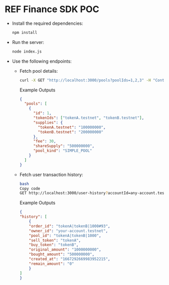 # REF Finance SDK POC

- Install the required dependencies:
    
    ```bash
    npm install
    ```
    
- Run the server:
    
    ```bash
    node index.js
    ```
    
- Use the following endpoints:
    - Fetch pool details:
        
        ```bash
        curl -X GET "http://localhost:3000/pools?poolIds=1,2,3" -H "Content-Type: application/json"
        ```
        
        Example Outputs
        
        ```json
        {
          "pools": [
            {
              "id": 1,
              "tokenIds": ["tokenA.testnet", "tokenB.testnet"],
              "supplies": {
                "tokenA.testnet": "100000000",
                "tokenB.testnet": "200000000"
              },
              "fee": 30,
              "shareSupply": "500000000",
              "pool_kind": "SIMPLE_POOL"
            }
          ]
        }
        ```
        
    - Fetch user transaction history:
        
        ```bash
        bash
        Copy code
        GET http://localhost:3000/user-history?accountId=any-account.testnet
        
        ```
        

        Example Outputs

        ```json
        {
        "history": [
            {
            "order_id": "tokenA|tokenB|1000#93",
            "owner_id": "your-account.testnet",
            "pool_id": "tokenA|tokenB|1000",
            "sell_token": "tokenA",
            "buy_token": "tokenB",
            "original_amount": "1000000000",
            "bought_amount": "500000000",
            "created_at": "1667292669983952215",
            "remain_amount": "0"
            }
        ]
        }
        ```